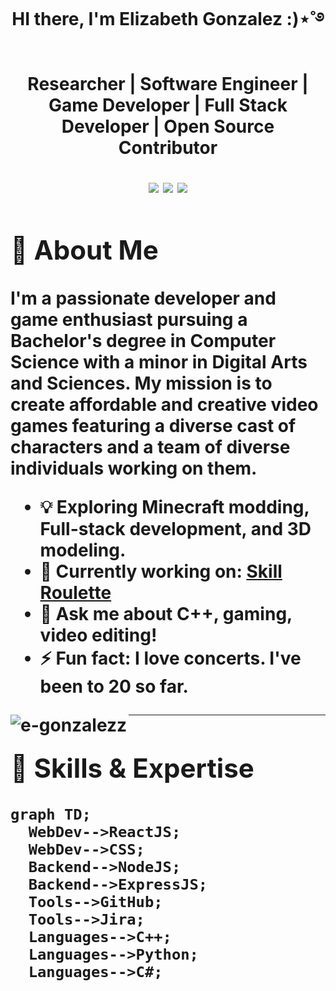 <h1 align="center">HI there, I'm Elizabeth Gonzalez :)⋆˚࿔</h1><h1><UNIVERSE AI</h1>
<p align="center">
  <b>Researcher | Software Engineer | Game Developer | Full Stack Developer | Open Source Contributor </b>  
</p>
<p align="center">
  <a href="https://github.com/Srishti44-g"><img src="https://img.shields.io/github/followers/e-gonzalezz?label=GitHub&style=social" /></a>
  <a href="https://www.linkedin.com/in/elizabethgonzalez"><img src="https://img.shields.io/badge/LinkedIn-blue?style=flat&logo=linkedin" /></a>
  <a href="mailto:elyglez05@outlook.com"><img src="https://img.shields.io/badge/Email-D14836?style=flat&logo=gmail&logoColor=white" /></a>
</p>


## 🚀 About Me

I'm a passionate developer and game enthusiast pursuing a Bachelor's degree in Computer Science with a minor in Digital Arts and Sciences. My mission is to create affordable and creative video games featuring a diverse cast of characters and a team of diverse individuals working on them.

- 💡 Exploring Minecraft modding, Full-stack development, and 3D modeling.
- 🔭 Currently working on: [Skill Roulette](https://github.com/Warnocke/Skill-Roulette)
- 💬 Ask me about **C++, gaming, video editing!**
- ⚡ Fun fact: **I love concerts. I've been to 20 so far.**
<p><img align="left" src="https://github-readme-stats.vercel.app/api/top-langs?username=e-gonzalezz&show_icons=true&locale=en&layout=compact" alt="e-gonzalezz" /></p>

---

## 🧠 Skills & Expertise

```mermaid
graph TD;
  WebDev-->ReactJS;
  WebDev-->CSS;
  Backend-->NodeJS;
  Backend-->ExpressJS;
  Tools-->GitHub;
  Tools-->Jira;
  Languages-->C++;
  Languages-->Python;
  Languages-->C#;

